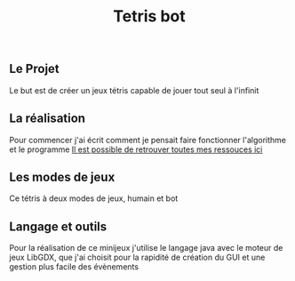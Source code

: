 <div align="center">
<h1> Tetris bot</h1>

</div>



<br>

## Le Projet

Le but est de créer un jeux tétris capable de jouer tout seul à l'infinit


## La réalisation

Pour commencer j'ai écrit comment je pensait faire fonctionner l'algorithme et le programme
<a href="doc/">Il est possible de retrouver toutes mes ressouces ici</a>

## Les modes de jeux

Ce tétris à deux modes de jeux, humain et bot


## Langage et outils

Pour la réalisation de ce minijeux j'utilise le langage java avec le moteur de jeux LibGDX, que j'ai choisit pour la rapidité de création du GUI et une gestion plus facile des évènements
